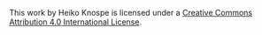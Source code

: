 This work by Heiko Knospe is licensed under a [Creative Commons Attribution 4.0 International License](http://creativecommons.org/licenses/by/4.0/).
